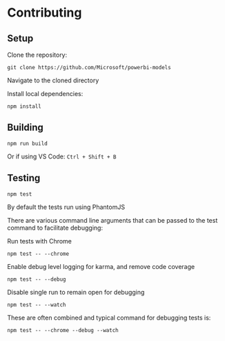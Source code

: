 # Contributing

## Setup

Clone the repository:
```
git clone https://github.com/Microsoft/powerbi-models
```

Navigate to the cloned directory

Install local dependencies:
```
npm install
```

## Building
```
npm run build
```
Or if using VS Code: `Ctrl + Shift + B`

## Testing
```
npm test
```

By default the tests run using PhantomJS

There are various command line arguments that can be passed to the test command to facilitate debugging:

Run tests with Chrome
```
npm test -- --chrome
```

Enable  debug level logging for karma, and remove code coverage
```
npm test -- --debug
```

Disable single run to remain open for debugging
```
npm test -- --watch
```

These are often combined and typical command for debugging tests is:
```
npm test -- --chrome --debug --watch
```